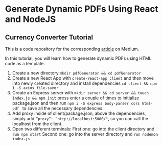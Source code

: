 # Generate Dynamic PDFs Using React and NodeJS

## Currency Converter Tutorial

This is a code repository for the corresponding [article](https://medium.freecodecamp.org/how-to-generate-dynamic-pdfs-using-react-and-nodejs-eac9e9cb4dde) on Medium.

In this tutorial, you will learn how to generate dynamic PDFs using HTML code as a template.

1. Create a new directory
```mkdir pdfGenerator && cd pdfGenerator```
2. Create a new React App with ```create-react-app client``` and then move into newly created directory and install dependencies ```cd client && npm i -S axios file-saver```
3. Create an Express server with ```mkdir server && cd server && touch index.js && npm init``` press enter a couple of times to initialize package.json and then run ```npm i -S express body-parser cors html-pdf ``` to save all the necessary dependencies.
4. Add proxy inside of client/package.json, above the dependencies, simply add ```“proxy”: “http://localhost:5000/"```, so you can call the localhost from the client.
5. Open two different terminals:
First one: go into the client directory and ```run npm start```
Second one: go into the server directory and ```run nodemon index.js```
